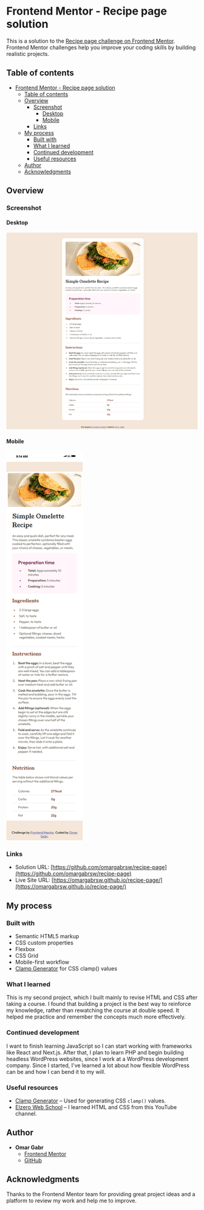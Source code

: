 # Frontend Mentor - Recipe page solution

This is a solution to the [Recipe page challenge on Frontend Mentor](https://www.frontendmentor.io/challenges/recipe-page-KiTsR8QQKm). Frontend Mentor challenges help you improve your coding skills by building realistic projects.

## Table of contents

- [Frontend Mentor - Recipe page solution](#frontend-mentor---recipe-page-solution)
  - [Table of contents](#table-of-contents)
  - [Overview](#overview)
    - [Screenshot](#screenshot)
      - [Desktop](#desktop)
      - [Mobile](#mobile)
    - [Links](#links)
  - [My process](#my-process)
    - [Built with](#built-with)
    - [What I learned](#what-i-learned)
    - [Continued development](#continued-development)
    - [Useful resources](#useful-resources)
  - [Author](#author)
  - [Acknowledgments](#acknowledgments)

## Overview

### Screenshot

#### Desktop

![Desktop Screenshot](https://github.com/omargabrsw/recipe-page/blob/main/solution-screenshots/Desktop.png)

#### Mobile

![Mobile Screenshot](https://github.com/omargabrsw/recipe-page/blob/main/solution-screenshots/Mobile.png)

### Links

- Solution URL: [https://github.com/omargabrsw/recipe-page](https://github.com/omargabrsw/recipe-page)
- Live Site URL: [https://omargabrsw.github.io/recipe-page/](https://omargabrsw.github.io/recipe-page/)

## My process

### Built with

- Semantic HTML5 markup
- CSS custom properties
- Flexbox
- CSS Grid
- Mobile-first workflow
- [Clamp Generator](https://clamp.vittoretrivi.dev/) for CSS clamp() values

### What I learned

This is my second project, which I built mainly to revise HTML and CSS after taking a course. I found that building a project is the best way to reinforce my knowledge, rather than rewatching the course at double speed. It helped me practice and remember the concepts much more effectively.

### Continued development

I want to finish learning JavaScript so I can start working with frameworks like React and Next.js. After that, I plan to learn PHP and begin building headless WordPress websites, since I work at a WordPress development company. Since I started, I've learned a lot about how flexible WordPress can be and how I can bend it to my will.

### Useful resources

- [Clamp Generator](https://clamp.vittoretrivi.dev/) – Used for generating CSS `clamp()` values.
- [Elzero Web School](https://www.youtube.com/@ElzeroWebSchool) – I learned HTML and CSS from this YouTube channel.

## Author

- **Omar Gabr**
  - [Frontend Mentor](https://www.frontendmentor.io/profile/omargabrsw)
  - [GitHub](https://github.com/omargabrsw)

## Acknowledgments

Thanks to the Frontend Mentor team for providing great project ideas and a platform to review my work and
help me to improve.
